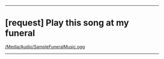 
***

# [request] Play this song at my funeral

[/Media/Audio/SampleFuneralMusic.ogg](/Media/Audio/SampleFuneralMusic.ogg)

***
